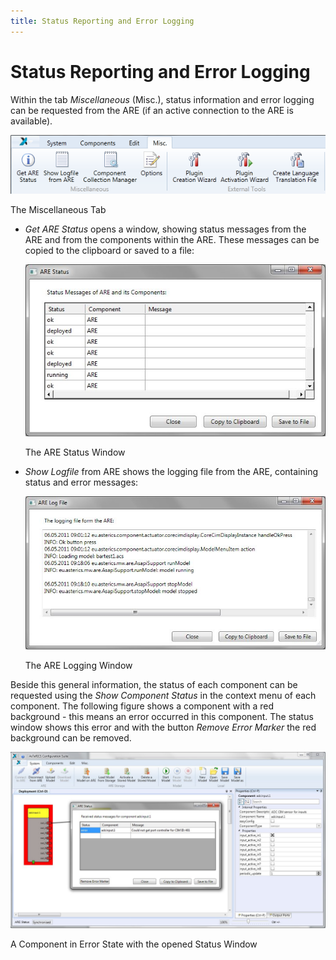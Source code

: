 ```yaml
---
title: Status Reporting and Error Logging
---
```


# Status Reporting and Error Logging

Within the tab _Miscellaneous_ (Misc.), status information and error logging can be requested from the ARE (if an active connection to the ARE is available).

![Screenshot: The Miscellaneous Tab](./img/Miscellaneous_Tab.png "Screenshot: The Miscellaneous Tab")

The Miscellaneous Tab

- _Get ARE Status_ opens a window, showing status messages from the ARE and from the components within the ARE. These messages can be copied to the clipboard or saved to a file:

  ![Screenshot: The ARE Status Window](./img/ARE_Status_Window.jpg "Screenshot: The ARE Status Window")

  The ARE Status Window

- _Show Logfile_ from ARE shows the logging file from the ARE, containing status and error messages:

  ![Screenshot: The ARE Logging Window](./img/ARE_Logging_Window.jpg "Screenshot: The ARE Logging Window")

  The ARE Logging Window

Beside this general information, the status of each component can be requested using the _Show Component Status_ in the context menu of each component. The following figure shows a component with a red background - this means an error occurred in this component. The status window shows this error and with the button _Remove Error Marker_ the red background can be removed.

![Screenshot: A Component in Error State with the opened Status Window](./img/Error_State_opened_Status_Window.jpg "Screenshot: A Component in Error State with the opened Status Window")

A Component in Error State with the opened Status Window
